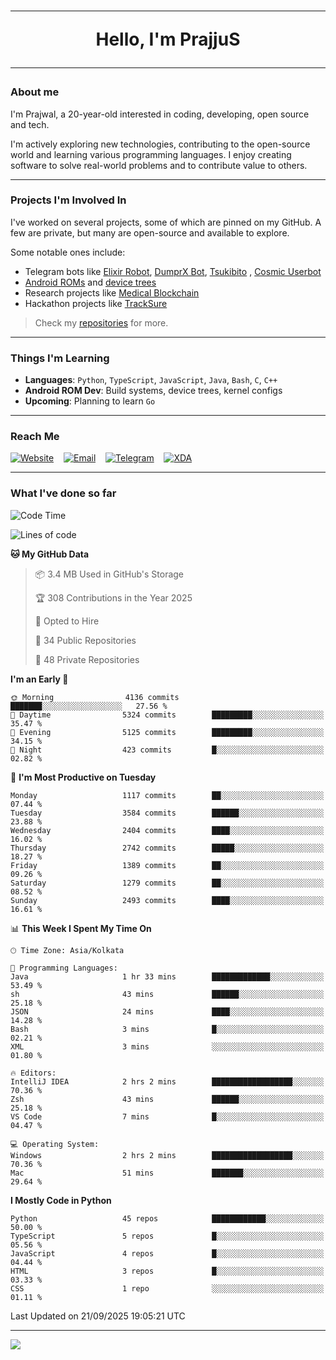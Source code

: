 <h1 align="center"><hr>Hello, I'm PrajjuS<hr></h1>

### About me

I'm Prajwal, a 20-year-old interested in coding, developing, open source and tech.

I'm actively exploring new technologies, contributing to the open-source world and learning various programming languages. I enjoy creating software to solve real-world problems and to contribute value to others.

---

### Projects I'm Involved In

I've worked on several projects, some of which are pinned on my GitHub. A few are private, but many are open-source and available to explore.

Some notable ones include:

- Telegram bots like [Elixir Robot](https://t.me/projectelixir_bot), [DumprX Bot](https://t.me/DumprXBot), [Tsukibito](https://t.me/PrajjuSAssistantBot)
, [Cosmic Userbot](https://github.com/SkyLab-Devs/CosmicUserbot)
- [Android ROMs](https://github.com/Noob-OS) and [device trees](https://github.com/PrajjuS/device_xiaomi_vince)
- Research projects like [Medical Blockchain](https://github.com/PrajjuS/Medical-Blockchain)
- Hackathon projects like [TrackSure](https://github.com/TheNoMadDevs/TrackSure)

> Check my [repositories](https://github.com/PrajjuS?tab=repositories) for more.

---

### Things I'm Learning

- **Languages**: `Python`, `TypeScript`, `JavaScript`, `Java`, `Bash`, `C`, `C++`
- **Android ROM Dev**: Build systems, device trees, kernel configs
- **Upcoming**: Planning to learn `Go`

---

### Reach Me


<a href="https://prajjus.xyz"><img src="https://img.shields.io/badge/Website-000000?style=flat-square&logo=githubpages&logoColor=white" alt="Website"/></a>
&nbsp;&nbsp;
<a href="mailto:theprajjus@gmail.com"><img src="https://img.shields.io/badge/Email-D14836?style=flat-square&logo=gmail&logoColor=white" alt="Email"/></a>
&nbsp;&nbsp;
<a href="https://telegram.me/PrajjuS"><img src="https://img.shields.io/badge/Telegram-2CA5E0?style=flat-square&logo=telegram&logoColor=white" alt="Telegram"/></a>
&nbsp;&nbsp;
<a href="https://forum.xda-developers.com/m/prajjus.10388799/"><img src="https://img.shields.io/badge/XDA-F59714?style=flat-square&logo=xda-developers&logoColor=white" alt="XDA"/></a>

---

### What I've done so far

<!--START_SECTION:waka-->
![Code Time](http://img.shields.io/badge/Code%20Time-1%2C069%20hrs%2059%20mins-blue)

![Lines of code](https://img.shields.io/badge/From%20Hello%20World%20I%27ve%20Written-1.6%20million%20lines%20of%20code-blue)

**🐱 My GitHub Data** 

> 📦 3.4 MB Used in GitHub's Storage 
 > 
> 🏆 308 Contributions in the Year 2025
 > 
> 💼 Opted to Hire
 > 
> 📜 34 Public Repositories 
 > 
> 🔑 48 Private Repositories 
 > 
**I'm an Early 🐤** 

```text
🌞 Morning                4136 commits        ███████░░░░░░░░░░░░░░░░░░   27.56 % 
🌆 Daytime                5324 commits        █████████░░░░░░░░░░░░░░░░   35.47 % 
🌃 Evening                5125 commits        █████████░░░░░░░░░░░░░░░░   34.15 % 
🌙 Night                  423 commits         █░░░░░░░░░░░░░░░░░░░░░░░░   02.82 % 
```
📅 **I'm Most Productive on Tuesday** 

```text
Monday                   1117 commits        ██░░░░░░░░░░░░░░░░░░░░░░░   07.44 % 
Tuesday                  3584 commits        ██████░░░░░░░░░░░░░░░░░░░   23.88 % 
Wednesday                2404 commits        ████░░░░░░░░░░░░░░░░░░░░░   16.02 % 
Thursday                 2742 commits        █████░░░░░░░░░░░░░░░░░░░░   18.27 % 
Friday                   1389 commits        ██░░░░░░░░░░░░░░░░░░░░░░░   09.26 % 
Saturday                 1279 commits        ██░░░░░░░░░░░░░░░░░░░░░░░   08.52 % 
Sunday                   2493 commits        ████░░░░░░░░░░░░░░░░░░░░░   16.61 % 
```


📊 **This Week I Spent My Time On** 

```text
🕑︎ Time Zone: Asia/Kolkata

💬 Programming Languages: 
Java                     1 hr 33 mins        █████████████░░░░░░░░░░░░   53.49 % 
sh                       43 mins             ██████░░░░░░░░░░░░░░░░░░░   25.18 % 
JSON                     24 mins             ████░░░░░░░░░░░░░░░░░░░░░   14.28 % 
Bash                     3 mins              █░░░░░░░░░░░░░░░░░░░░░░░░   02.21 % 
XML                      3 mins              ░░░░░░░░░░░░░░░░░░░░░░░░░   01.80 % 

🔥 Editors: 
IntelliJ IDEA            2 hrs 2 mins        ██████████████████░░░░░░░   70.36 % 
Zsh                      43 mins             ██████░░░░░░░░░░░░░░░░░░░   25.18 % 
VS Code                  7 mins              █░░░░░░░░░░░░░░░░░░░░░░░░   04.47 % 

💻 Operating System: 
Windows                  2 hrs 2 mins        ██████████████████░░░░░░░   70.36 % 
Mac                      51 mins             ███████░░░░░░░░░░░░░░░░░░   29.64 % 
```

**I Mostly Code in Python** 

```text
Python                   45 repos            ████████████░░░░░░░░░░░░░   50.00 % 
TypeScript               5 repos             █░░░░░░░░░░░░░░░░░░░░░░░░   05.56 % 
JavaScript               4 repos             █░░░░░░░░░░░░░░░░░░░░░░░░   04.44 % 
HTML                     3 repos             █░░░░░░░░░░░░░░░░░░░░░░░░   03.33 % 
CSS                      1 repo              ░░░░░░░░░░░░░░░░░░░░░░░░░   01.11 % 
```




 Last Updated on 21/09/2025 19:05:21 UTC
<!--END_SECTION:waka-->

---

<img src="https://komarev.com/ghpvc/?username=prajjus&label=Profile%20Views&color=000000&style=flat">